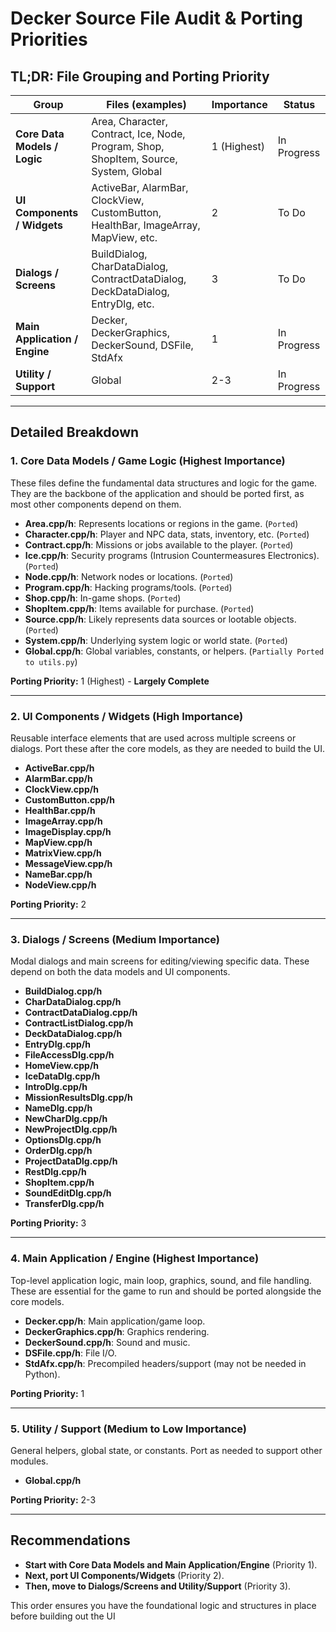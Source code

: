 # Decker Source File Audit & Porting Priorities

## TL;DR: File Grouping and Porting Priority

| Group                        | Files (examples)                                                                 | Importance | Status      |
|------------------------------|----------------------------------------------------------------------------------|------------|-------------|
| **Core Data Models / Logic** | Area, Character, Contract, Ice, Node, Program, Shop, ShopItem, Source, System, Global | 1 (Highest) | In Progress |
| **UI Components / Widgets**  | ActiveBar, AlarmBar, ClockView, CustomButton, HealthBar, ImageArray, MapView, etc. | 2          | To Do       |
| **Dialogs / Screens**        | BuildDialog, CharDataDialog, ContractDataDialog, DeckDataDialog, EntryDlg, etc.  | 3          | To Do       |
| **Main Application / Engine**| Decker, DeckerGraphics, DeckerSound, DSFile, StdAfx                             | 1          | In Progress |
| **Utility / Support**        | Global                                                                           | 2-3        | In Progress |

---

## Detailed Breakdown

### 1. Core Data Models / Game Logic (**Highest Importance**)
These files define the fundamental data structures and logic for the game. They are the backbone of the application and should be ported first, as most other components depend on them.

- **Area.cpp/h**: Represents locations or regions in the game. (`Ported`)
- **Character.cpp/h**: Player and NPC data, stats, inventory, etc. (`Ported`)
- **Contract.cpp/h**: Missions or jobs available to the player. (`Ported`)
- **Ice.cpp/h**: Security programs (Intrusion Countermeasures Electronics). (`Ported`)
- **Node.cpp/h**: Network nodes or locations. (`Ported`)
- **Program.cpp/h**: Hacking programs/tools. (`Ported`)
- **Shop.cpp/h**: In-game shops. (`Ported`)
- **ShopItem.cpp/h**: Items available for purchase. (`Ported`)
- **Source.cpp/h**: Likely represents data sources or lootable objects. (`Ported`)
- **System.cpp/h**: Underlying system logic or world state. (`Ported`)
- **Global.cpp/h**: Global variables, constants, or helpers. (`Partially Ported to utils.py`)

**Porting Priority:** 1 (Highest) - **Largely Complete**

---

### 2. UI Components / Widgets (**High Importance**)
Reusable interface elements that are used across multiple screens or dialogs. Port these after the core models, as they are needed to build the UI.

- **ActiveBar.cpp/h**
- **AlarmBar.cpp/h**
- **ClockView.cpp/h**
- **CustomButton.cpp/h**
- **HealthBar.cpp/h**
- **ImageArray.cpp/h**
- **ImageDisplay.cpp/h**
- **MapView.cpp/h**
- **MatrixView.cpp/h**
- **MessageView.cpp/h**
- **NameBar.cpp/h**
- **NodeView.cpp/h**

**Porting Priority:** 2

---

### 3. Dialogs / Screens (**Medium Importance**)
Modal dialogs and main screens for editing/viewing specific data. These depend on both the data models and UI components.

- **BuildDialog.cpp/h**
- **CharDataDialog.cpp/h**
- **ContractDataDialog.cpp/h**
- **ContractListDialog.cpp/h**
- **DeckDataDialog.cpp/h**
- **EntryDlg.cpp/h**
- **FileAccessDlg.cpp/h**
- **HomeView.cpp/h**
- **IceDataDlg.cpp/h**
- **IntroDlg.cpp/h**
- **MissionResultsDlg.cpp/h**
- **NameDlg.cpp/h**
- **NewCharDlg.cpp/h**
- **NewProjectDlg.cpp/h**
- **OptionsDlg.cpp/h**
- **OrderDlg.cpp/h**
- **ProjectDataDlg.cpp/h**
- **RestDlg.cpp/h**
- **ShopItem.cpp/h**
- **SoundEditDlg.cpp/h**
- **TransferDlg.cpp/h**

**Porting Priority:** 3

---

### 4. Main Application / Engine (**Highest Importance**)
Top-level application logic, main loop, graphics, sound, and file handling. These are essential for the game to run and should be ported alongside the core models.

- **Decker.cpp/h**: Main application/game loop.
- **DeckerGraphics.cpp/h**: Graphics rendering.
- **DeckerSound.cpp/h**: Sound and music.
- **DSFile.cpp/h**: File I/O.
- **StdAfx.cpp/h**: Precompiled headers/support (may not be needed in Python).

**Porting Priority:** 1

---

### 5. Utility / Support (**Medium to Low Importance**)
General helpers, global state, or constants. Port as needed to support other modules.

- **Global.cpp/h**

**Porting Priority:** 2-3

---

## Recommendations

- **Start with Core Data Models and Main Application/Engine** (Priority 1).
- **Next, port UI Components/Widgets** (Priority 2).
- **Then, move to Dialogs/Screens and Utility/Support** (Priority 3).

This order ensures you have the foundational logic and structures in place before building out the UI
